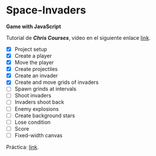 # Space-Invaders

**Game with JavaScript**

Tutorial de ***Chris Courses***, video en el siguiente enlace [link](https://www.youtube.com/watch?v=MCVU0w73uKI&list=WL&index=9&t=21s&ab_channel=ChrisCourses).

* [x] Project setup
* [x] Create a player
* [x] Move the player
* [x] Create projectiles
* [x] Create an invader
* [x] Create and move grids of invaders
* [ ] Spawn grinds at intervals
* [ ] Shoot invaders
* [ ] Invaders shoot back
* [ ] Enemy explosions
* [ ] Create background stars
* [ ] Lose condition
* [ ] Score
* [ ] Fixed-width canvas

Práctica: [link](https://hydr0bius.github.io/Space-Invaders/).
